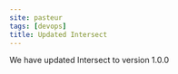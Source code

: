 ```yaml
---
site: pasteur
tags: [devops]
title: Updated Intersect
---
```


We have updated Intersect to  version 1.0.0
